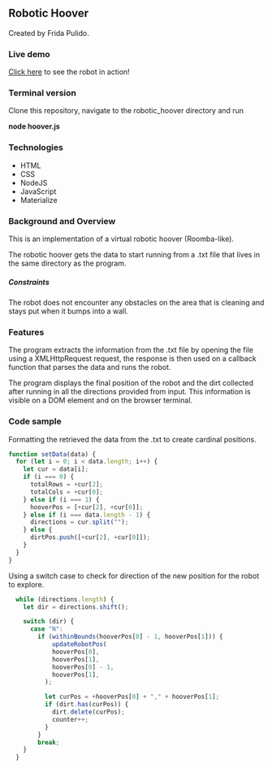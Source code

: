 ## Robotic Hoover
Created by Frida Pulido.

### Live demo
[Click here](https://fridapolished.github.io/robotic_hoover/) to see the robot in action!

### Terminal version
Clone this repository, navigate to the robotic_hoover directory  and run 

**node hoover.js**

### Technologies

  - HTML
  - CSS
  - NodeJS
  - JavaScript
  - Materialize


### Background and Overview
This is an implementation of a virtual robotic hoover (Roomba-like).


The robotic hoover gets the data to start running from a .txt file that lives in the same directory as the program.

##### Constraints

The robot does not encounter any obstacles on the area that is cleaning and stays put when it bumps into a wall.

### Features

The program extracts the information from the .txt file by opening the file using a XMLHttpRequest request, the response is then used on a callback function that parses the data and runs the robot.

The program displays the final position of the robot and the dirt collected after running in all the directions provided from input. This information is visible on a DOM element and on the browser terminal.

### Code sample

Formatting the retrieved the data from the .txt to create cardinal positions.

```js
function setData(data) {
  for (let i = 0; i < data.length; i++) {
    let cur = data[i];
    if (i === 0) {
      totalRows = +cur[2];
      totalCols = +cur[0];
    } else if (i === 1) {
      hooverPos = [+cur[2], +cur[0]];
    } else if (i === data.length - 1) {
      directions = cur.split("");
    } else {
      dirtPos.push([+cur[2], +cur[0]]);
    }
  }
}
```

Using a switch case to check for direction of the new position for the robot to explore.
```js
  while (directions.length) {
    let dir = directions.shift();

    switch (dir) {
      case "N":
        if (withinBounds(hooverPos[0] - 1, hooverPos[1])) {
            updateRobotPos(
            hooverPos[0],
            hooverPos[1],
            hooverPos[0] - 1,
            hooverPos[1],
          );

          let curPos = +hooverPos[0] + "," + hooverPos[1];
          if (dirt.has(curPos)) {
            dirt.delete(curPos);
            counter++;
          }
        }
        break;
    }
  }
```

